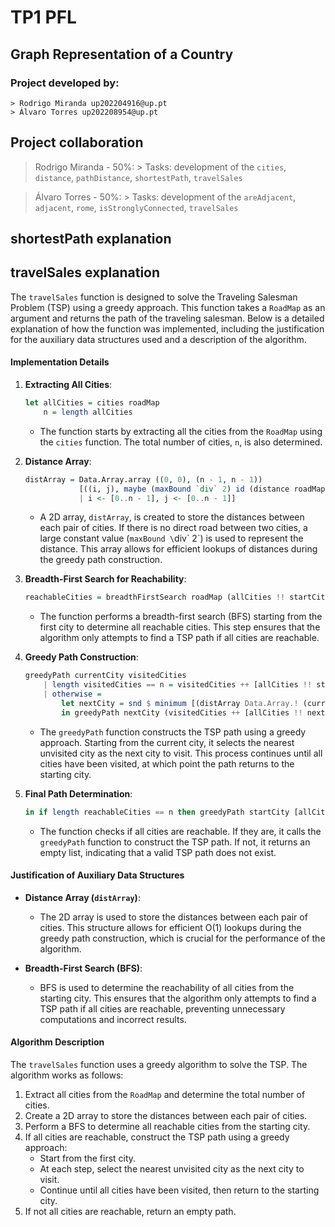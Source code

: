 # TP1 PFL

## Graph Representation of a Country

### Project developed by:
    > Rodrigo Miranda up202204916@up.pt
    > Álvaro Torres up202208954@up.pt

## Project collaboration

> Rodrigo Miranda - 50%:
    > Tasks: development of the `cities`, `distance`, `pathDistance`, `shortestPath`, `travelSales`

> Álvaro Torres - 50%:
    > Tasks: development of the `areAdjacent`, `adjacent`, `rome`, `isStronglyConnected`, `travelSales`

## shortestPath explanation



## travelSales explanation

The `travelSales` function is designed to solve the Traveling Salesman Problem (TSP) using a greedy approach. This function takes a `RoadMap` as an argument and returns the path of the traveling salesman. Below is a detailed explanation of how the function was implemented, including the justification for the auxiliary data structures used and a description of the algorithm.

#### Implementation Details

1. **Extracting All Cities**:
   ```haskell
   let allCities = cities roadMap
       n = length allCities
   ```
   - The function starts by extracting all the cities from the `RoadMap` using the `cities` function. The total number of cities, `n`, is also determined.

2. **Distance Array**:
   ```haskell
   distArray = Data.Array.array ((0, 0), (n - 1, n - 1)) 
               [((i, j), maybe (maxBound `div` 2) id (distance roadMap (allCities !! i) (allCities !! j))) 
               | i <- [0..n - 1], j <- [0..n - 1]]
   ```
   - A 2D array, `distArray`, is created to store the distances between each pair of cities. If there is no direct road between two cities, a large constant value (`maxBound \`div\` 2`) is used to represent the distance. This array allows for efficient lookups of distances during the greedy path construction.

3. **Breadth-First Search for Reachability**:
   ```haskell
   reachableCities = breadthFirstSearch roadMap (allCities !! startCity)
   ```
   - The function performs a breadth-first search (BFS) starting from the first city to determine all reachable cities. This step ensures that the algorithm only attempts to find a TSP path if all cities are reachable.

4. **Greedy Path Construction**:
   ```haskell
   greedyPath currentCity visitedCities
       | length visitedCities == n = visitedCities ++ [allCities !! startCity]
       | otherwise =
           let nextCity = snd $ minimum [(distArray Data.Array.! (currentCity, j), j) | j <- [0..n - 1], allCities !! j `notElem` visitedCities]
           in greedyPath nextCity (visitedCities ++ [allCities !! nextCity])
   ```
   - The `greedyPath` function constructs the TSP path using a greedy approach. Starting from the current city, it selects the nearest unvisited city as the next city to visit. This process continues until all cities have been visited, at which point the path returns to the starting city.

5. **Final Path Determination**:
   ```haskell
   in if length reachableCities == n then greedyPath startCity [allCities !! startCity] else []
   ```
   - The function checks if all cities are reachable. If they are, it calls the `greedyPath` function to construct the TSP path. If not, it returns an empty list, indicating that a valid TSP path does not exist.

#### Justification of Auxiliary Data Structures

- **Distance Array (`distArray`)**:
  - The 2D array is used to store the distances between each pair of cities. This structure allows for efficient O(1) lookups during the greedy path construction, which is crucial for the performance of the algorithm.

- **Breadth-First Search (BFS)**:
  - BFS is used to determine the reachability of all cities from the starting city. This ensures that the algorithm only attempts to find a TSP path if all cities are reachable, preventing unnecessary computations and incorrect results.

#### Algorithm Description

The `travelSales` function uses a greedy algorithm to solve the TSP. The algorithm works as follows:

1. Extract all cities from the `RoadMap` and determine the total number of cities.
2. Create a 2D array to store the distances between each pair of cities.
3. Perform a BFS to determine all reachable cities from the starting city.
4. If all cities are reachable, construct the TSP path using a greedy approach:
   - Start from the first city.
   - At each step, select the nearest unvisited city as the next city to visit.
   - Continue until all cities have been visited, then return to the starting city.
5. If not all cities are reachable, return an empty path.